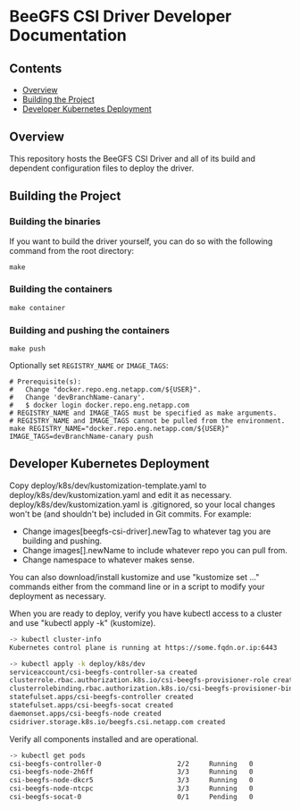 # BeeGFS CSI Driver Developer Documentation

## Contents
* [Overview](#overview)
* [Building the Project](#building-the-project)
* [Developer Kubernetes Deployment](#developer-kubernetes-deployment)

## Overview 
This repository hosts the BeeGFS CSI Driver and all of its build and dependent configuration files to deploy the driver.

## Building the Project 

### Building the binaries
If you want to build the driver yourself, you can do so with the following command from the root directory:

```shell
make
```

### Building the containers

```shell
make container
```

### Building and pushing the containers

```shell
make push
```

Optionally set `REGISTRY_NAME` or `IMAGE_TAGS`:

```shell
# Prerequisite(s):
#   Change "docker.repo.eng.netapp.com/${USER}".
#   Change 'devBranchName-canary'.
#   $ docker login docker.repo.eng.netapp.com 
# REGISTRY_NAME and IMAGE_TAGS must be specified as make arguments.
# REGISTRY_NAME and IMAGE_TAGS cannot be pulled from the environment.
make REGISTRY_NAME="docker.repo.eng.netapp.com/${USER}" IMAGE_TAGS=devBranchName-canary push
```

## Developer Kubernetes Deployment
Copy deploy/k8s/dev/kustomization-template.yaml to deploy/k8s/dev/kustomization.yaml 
and edit it as necessary. deploy/k8s/dev/kustomization.yaml is .gitignored, so your 
local changes won't be (and shouldn't be) included in Git commits. For example:
* Change images\[beegfs-csi-driver\].newTag to whatever tag you are building and 
  pushing.
* Change images\[].newName to include whatever repo you can pull from.
* Change namespace to whatever makes sense.

You can also download/install kustomize and use "kustomize set ..." commands 
either from the command line or in a script to modify your deployment as 
necessary.

When you are ready to deploy, verify you have kubectl access to a 
cluster and use "kubectl apply -k" (kustomize).

```bash
-> kubectl cluster-info
Kubernetes control plane is running at https://some.fqdn.or.ip:6443

-> kubectl apply -k deploy/k8s/dev
serviceaccount/csi-beegfs-controller-sa created
clusterrole.rbac.authorization.k8s.io/csi-beegfs-provisioner-role created
clusterrolebinding.rbac.authorization.k8s.io/csi-beegfs-provisioner-binding created
statefulset.apps/csi-beegfs-controller created
statefulset.apps/csi-beegfs-socat created
daemonset.apps/csi-beegfs-node created
csidriver.storage.k8s.io/beegfs.csi.netapp.com created
```

Verify all components installed and are operational.

```bash
-> kubectl get pods
csi-beegfs-controller-0                   2/2     Running   0          2m27s
csi-beegfs-node-2h6ff                     3/3     Running   0          2m27s
csi-beegfs-node-dkcr5                     3/3     Running   0          2m27s
csi-beegfs-node-ntcpc                     3/3     Running   0          2m27s
csi-beegfs-socat-0                        0/1     Pending   0          17h
```